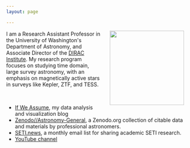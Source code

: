 ```yaml
---
layout: page

---
```


<div>
<!-- <img align="left" src="{{ site.url }}/assets/davenport_bw_2020.JPG" hspace="25" width="200"> -->
<!-- <figure> -->
<img align="right" src="{{ site.url }}/assets/davenport_bw_2020.JPG" hspace="25" width="200">
<!-- </figure> -->

I am a Research Assistant Professor in the University of Washington's Department of Astronomy, and Associate Director of the
<a href="http://dirac.astro.washington.edu">DIRAC Institute</a>.
My research program focuses on studying time domain, large survey astronomy, with an emphasis on magnetically active stars in surveys like Kepler, ZTF, and TESS.
<span class="clear: both"></span>
</div>
<br>

<div>
<ul>
<li> <a href="http://www.ifweassume.com"> If We Assume</a>, my data analysis and visualization blog </li>
<li> <a href="https://zenodo.org/communities/astronomy-general/">Zenodo//Astronomy-General</a>, a Zenodo.org collection of citable data and materials by professional astronomers. </li>
<li> <a href="http://seti.news">SETI.news</a>, a monthly email list for sharing academic SETI research.</li>
<li> <a href="https://www.youtube.com/james-davenport">YouTube channel</a> </li>
</ul>
</div>
<br>
<i class="fa fa-coffee"></i> <i class="fa fa-star"></i> <i class="fa fa-pagelines"></i> <i class="fa fa-lightbulb-o"></i> 
